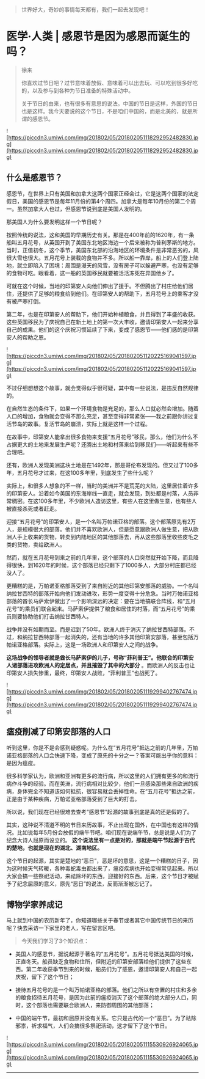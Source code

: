 > 世界好大，奇妙的事情每天都有，我们一起去发现吧！

# 医学·人类 | 感恩节是因为感恩而诞生的吗？

> 徐来
> 
> 你喜欢过节日吧？过节意味着放假、意味着可以出去玩、可以吃到很多好吃的，以及参与到各种为节日准备的特殊活动中。
> 
> 关于节日的由来，也有很多有意思的说法。中国的节日是这样，外国的节日也是这样。我今天要说的这个节日，不是咱们中国的，而是北美的，就是所谓的感恩节。

![https://piccdn3.umiwi.com/img/201802/05/201802051118292952482830.jpg](https://piccdn3.umiwi.com/img/201802/05/201802051118292952482830.jpg)

## 什么是感恩节？

感恩节，在世界上只有美国和加拿大这两个国家正经会过，它是这两个国家的法定假日，美国的感恩节是每年11月份的第4个周四。加拿大是每年10月份的第二个周一。虽然加拿大人也过，但感恩节说到底是美国人发明的。

那美国人为什么要发明这样一个节日呢？

按照传统的说法，这和美国的早期历史有关。那是在400年前的1620年，有一条船叫五月花号，从英国开到了美国东北地区海边一个后来被称为普利茅斯的地方。当时，正值初冬，这个季节，美国东北部的沿海地区的环境条件是非常恶劣的，风很大雪也很大。五月花号上装载的食物并不多。所以船一靠岸，船上的人们登上陆地，就立即陷入了困境：周围是漫天的风雪，没有房子可以躲避严寒，也没有足够的食物可吃。眼看着，这一船的英国移民就要被活活冻死在异国他乡了。

可就在这个时候，当地的印第安人向他们伸出了援手。不但腾出了村庄给他们居住，还提供了足够的粮食给到他们。在印第安人的帮助下，五月花号上的乘客才没有被严寒打倒。

第二年，也是在印第安人的帮助下，他们开始种植粮食，并且得到了丰盛的收获。这些英国移民为了庆祝自己在新土地上的第一次大丰收，邀请印第安人一起来分享自己的成果。他们的这个庆祝习惯延续了下来，变成了感恩节——他们感的是印第安人的帮助之恩。

![https://piccdn3.umiwi.com/img/201802/05/201802051120225169041597.jpg](https://piccdn3.umiwi.com/img/201802/05/201802051120225169041597.jpg)

不过仔细想想这个故事，就会觉得似乎很可疑，其中有一些说法，是违反自然规律的。

在自然生态的条件下，如果一个环境食物是充足的，那么人口就必然会增加。随着人口的增加，食物就会变得不那么充足，甚至变得非常紧张——我之前跟你讲过复活节岛的故事。复活节岛的崩溃，实际上就是这样一个过程。

在故事中，印第安人能拿出很多食物来支援“五月花号”移民，那么，他们为什么不占据更大的土地来发展生产呢？还腾出土地和村落来给到移民们——听起来有些不合理吧。

还有，欧洲人发现美洲这块土地是在1492年，那是哥伦布发现的。但又过了100多年，五月花号才过来，在这100多年里，到底发生了些什么呢？

实际上，和很多人想象的不一样，当时的美洲并不是荒芜的大陆，这里居住着许多的印第安人。沿着如今美国的东海岸线一直走，就会发现，到处都是村落，人员非常稠密。在这100多年里，不少欧洲人造访这里，有些人在这里做生意，也有些人被直接杀死或者赶走。

迎接“五月花号”的印第安人，是一个名叫万帕诺亚格的部落。这个部落原先有2万人，是规模很大的部落。他们并不喜欢欧洲人，但是愿意跟欧洲人做生意，把从欧洲人手上收来的货物，转卖到内陆地区的其他部落去，再从这些部落里收些皮毛之类的货物，卖给欧洲人。

然而，就在五月花号到来之前的几年里，这个部落的人口突然就开始下降，而且降得很快，到1620年的时候，这个部落已经只剩下了1000多人，大部分村庄都已经没人了。

更糟糕的是，万帕诺亚格部落受到了来自附近的其他印第安部落的威胁。一个名叫纳拉甘西特的部落开始向他们发动进攻，形势一度变得十分危急。当时万帕诺亚格部落的酋长马萨索伊做出了一个影响深远的决定：要在当地搞联合阵线，和“五月花号”的乘员们联合起来。马萨索伊提供了粮食和居住的村落，而“五月花号”的乘员则要协助他们打击纳拉甘西特人。

战争并没有如期而至。而是迟到了50年。欧洲人终于消灭了纳拉甘西特部落。不过，和纳拉甘西特部落一起消失的，还有当地的许多其他印第安部落，甚至包括万帕诺亚格部落。实际上，这是一场欧洲人和印第安人之间的战争。

 **这场战争的领导者就是酋长马萨索伊的儿子，号称“菲利普王”。他联合的印第安人诸部落进攻欧洲人的定居点，并且摧毁了其中的大部分** 。而欧洲人的反击也让印第安人损失惨重，最终，印第安人战败，“菲利普王”也战死了。

![https://piccdn3.umiwi.com/img/201802/05/201802051119299402767474.jpg](https://piccdn3.umiwi.com/img/201802/05/201802051119299402767474.jpg)

## 瘟疫削减了印第安部落的人口

听到这里，你是不是会感到疑惑呢。为什么在“五月花号”抵达之前的几年里，万帕诺亚格部落的人口会快速下降，变成了原先的十分之一？答案可能出乎你的意料：是因为瘟疫。

很多科学家认为，欧洲和亚洲有更多的流行病，所以这里的人们拥有更多的和流行病作斗争的经验。而在美洲，流行病相对比较少，他们一旦感染那些来自欧洲的疾病，身体完全不知道该如何抵抗，很容易就会丢掉性命。在“五月花号”抵达之前，正是由于某种疾病，万帕诺亚格部落受到了巨大的打击。

所以说，我们现在已经很难去查考“感恩节”起源的故事到底是真的还是假的了。

其实，这种说不清道不明的节日来历故事，不止出现在国外，在中国也有这样的情况。比如说每年5月份会放假的端午节吧。咱们现在说端午节，总是说是人们为了纪念大诗人屈原而设立的。 **这个说法里有一点是对的，那就是端午节起源于古代的楚地，也就是现在的湖北、湖南地区。**

这个节日的起源，其实是楚地的“恶日”，恶是坏的意思，这是一个糟糕的日子，因为这时候天气转暖，各种毒蛇毒虫都出来了，瘟疫疾病也开始变得常见起来。所以大家会搞一些祭祀活动，来祛除坏的东西，迎接好的东西。后来，这个节日才被赋予了纪念屈原的意义，原先“恶日”的说法，反而渐渐被忘记了。

## 博物学家养成记

马上就到中国的农历新年了，你知道哪些关于春节或者其它中国传统节日的来历呢？快去采访一下家里的老人，写在留言区吧。 

> 今天我们学习了3个知识点：

* 美国人的感恩节，据说起源于著名的“五月花号”。五月花号抵达美国的时候，正直冬天。船员缺乏食物和住所，但附近的印第安部落给他们提供了这些东西。第二年收获季节到来的时候，船员们为了感恩，邀请印第安人和自己一起庆祝，留下了这个节日；

* 接待五月花号的是一个叫万帕诺亚格的部落。他们之所以有空置的村庄和多余的粮食招待五月花号，是因为此前的瘟疫消灭了这个部落的绝大部分人口，同时，这个部落也需要联合欧洲人，来防御周围的其他部落；

* 中国的端午节，最初和屈原并没有关系。它只是古代的一个“恶日”。为了祛除邪祟，祈求福气，人们会搞很多祭祀活动，这才留下了这个节日。

![https://piccdn3.umiwi.com/img/201802/05/201802051115530926924065.jpg](https://piccdn3.umiwi.com/img/201802/05/201802051115530926924065.jpg)

---
